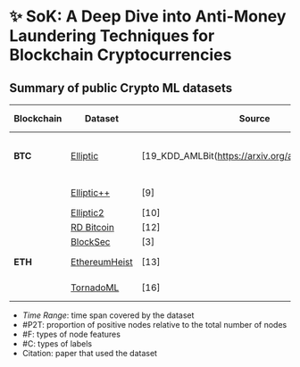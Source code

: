 # ✨ SoK: A Deep Dive into Anti-Money Laundering Techniques for Blockchain Cryptocurrencies

## Summary of public Crypto ML datasets

| Blockchain | Dataset       | Source | Time Range | #Node   | #Edge    | #Label | #P2T   | #F  | #C | Citation |
|------------|---------------|--------|------------|---------|----------|--------|--------|-----|-----|----------|
| **BTC**    | [Elliptic](https://www.kaggle.com/datasets/ellipticco/elliptic-data-set) | [19_KDD_AMLBit(https://arxiv.org/abs/1908.02591)] | Unknown | 203K | 234K | 46K | 2.23% | 166 | 3 | [2][3][4][5], [6][7][8] |
|            | [Elliptic++](https://drive.google.com/drive/folders/1MRPXz79Lu_JGLlJ21MDfML44dKN9R08l) | [9] | Jul15-Sep17 | 822K | 2.8M | 265K | 1.73% | 56 | 3 | -- |
|            | [Elliptic2](https://www.kaggle.com/datasets/ellipticco/elliptic2-data-set) | [10] | Unknown | 121K | 196M | 121K | 2.27% | 43 | 3 | [11] |
|            | [RD Bitcoin](https://github.com/smoothwang/RD_Bitcoin_Dataset/blob/main/RD_dataset_location.txt) | [12] | Unknown | 203K | 234K | 46K | 2.32% | 186 | 3 | -- |
|            | [BlockSec](https://pan.baidu.com/s/1wNktynHDNSou6dKTPzwu4A?pwd=ikya) | [3] | Apr23 | 100K | 16M | 100K | 1.44% | 3 | 2 | -- |
| **ETH**    | [EthereumHeist](https://www.dropbox.com/scl/fo/ayk5juz7wn5q82o1dlet3/AC8FHG2bjOafiGmGu9W22kc?rlkey=zc1rhb1xtzvtdqwe3mee1zick&e=1) | [13] | May15-May22 | 634K | 1.9M | 622K | 7.52% | — | 4 | [14][15] |
|            | [TornadoML](https://dataverse.nl/dataset.xhtml?persistentId=doi:10.34894/GKAQYN) | [16] | May22-May23 | 4.6K | 1.3M | 4.6K | 46.55% | 47 | 2 | -- |
- *Time Range*: time span covered by the dataset
- #P2T: proportion of positive nodes relative to the total number of nodes
- #F: types of node features
- #C: types of labels
- Citation:  paper that used the dataset

